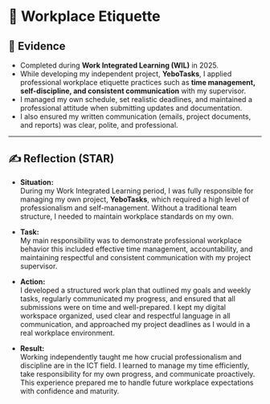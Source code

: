 # 🧭 Workplace Etiquette  

## 📄 Evidence  
- Completed during **Work Integrated Learning (WIL)** in 2025.  
- While developing my independent project, **YeboTasks**, I applied professional workplace etiquette practices such as **time management, self-discipline, and consistent communication** with my supervisor.  
- I managed my own schedule, set realistic deadlines, and maintained a professional attitude when submitting updates and documentation.  
- I also ensured my written communication (emails, project documents, and reports) was clear, polite, and professional.   

---

## ✍️ Reflection (STAR)

- **Situation:**  
  During my Work Integrated Learning period, I was fully responsible for managing my own project, **YeboTasks**, which required a high level of professionalism and self-management. Without a traditional team structure, I needed to maintain workplace standards on my own.  

- **Task:**  
  My main responsibility was to demonstrate professional workplace behavior this included effective time management, accountability, and maintaining respectful and consistent communication with my project supervisor.  

- **Action:**  
  I developed a structured work plan that outlined my goals and weekly tasks, regularly communicated my progress, and ensured that all submissions were on time and well-prepared. I kept my digital workspace organized, used clear and respectful language in all communication, and approached my project deadlines as I would in a real workplace environment.  

- **Result:**  
  Working independently taught me how crucial professionalism and discipline are in the ICT field. I learned to manage my time efficiently, take responsibility for my own progress, and communicate proactively. This experience prepared me to handle future workplace expectations with confidence and maturity.

